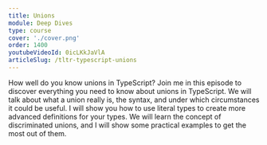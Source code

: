 ```yaml
---
title: Unions
module: Deep Dives
type: course
cover: './cover.png'
order: 1400
youtubeVideoId: 0icLKkJaVlA
articleSlug: /tltr-typescript-unions
---
```


How well do you know unions in TypeScript? Join me in this episode to discover everything you need to know about unions in TypeScript. We will talk about what a union really is, the syntax, and under which circumstances it could be useful. I will show you how to use literal types to create more advanced definitions for your types. We will learn the concept of discriminated unions, and I will show some practical examples to get the most out of them.